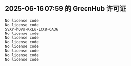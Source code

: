 ## 2025-06-16 07:59 的 GreenHub 许可证
```
No license code
No license code
SVXr-hOVs-KxLu-LCC8-6A36
No license code
No license code
No license code
No license code
No license code
No license code
No license code
```
